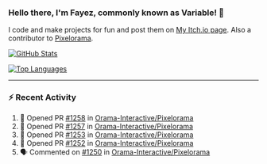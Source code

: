 ### Hello there, I'm Fayez, commonly known as Variable! 👋
I code and make projects for fun and post them on [My Itch.io page](https://variable-industries.itch.io/). Also a contributor to [Pixelorama](https://github.com/Orama-Interactive/Pixelorama).

[![GitHub Stats](https://github-readme-stats.vercel.app/api/?username=Variable-ind&show_icons=true&theme=merko)](https://github.com/anuraghazra/github-readme-stats)

[![Top Languages](https://github-readme-stats.vercel.app/api/top-langs/?username=Variable-ind&layout=compact&theme=merko)](https://github.com/anuraghazra/github-readme-stats)

---

### :zap: Recent Activity

<!--START_SECTION:activity-->
1. 💪 Opened PR [#1258](https://github.com/Orama-Interactive/Pixelorama/pull/1258) in [Orama-Interactive/Pixelorama](https://github.com/Orama-Interactive/Pixelorama)
2. 💪 Opened PR [#1257](https://github.com/Orama-Interactive/Pixelorama/pull/1257) in [Orama-Interactive/Pixelorama](https://github.com/Orama-Interactive/Pixelorama)
3. 💪 Opened PR [#1253](https://github.com/Orama-Interactive/Pixelorama/pull/1253) in [Orama-Interactive/Pixelorama](https://github.com/Orama-Interactive/Pixelorama)
4. 💪 Opened PR [#1252](https://github.com/Orama-Interactive/Pixelorama/pull/1252) in [Orama-Interactive/Pixelorama](https://github.com/Orama-Interactive/Pixelorama)
5. 🗣 Commented on [#1250](https://github.com/Orama-Interactive/Pixelorama/issues/1250#issuecomment-2906954350) in [Orama-Interactive/Pixelorama](https://github.com/Orama-Interactive/Pixelorama)
<!--END_SECTION:activity-->

<!--
**Variable-ind/Variable-ind** is a ✨ _special_ ✨ repository because its `README.md` (this file) appears on your GitHub profile.

Here are some ideas to get you started:
- 🌱 I’m currently studying at ...
- 🔭 I’m currently working on ...
- 👯 I’m looking to collaborate on ...
- 🤔 I’m looking for help with ...
- 💬 Ask me about ...
- 📫 How to reach me: ...
- ⚡ Fun fact: ...
-->
